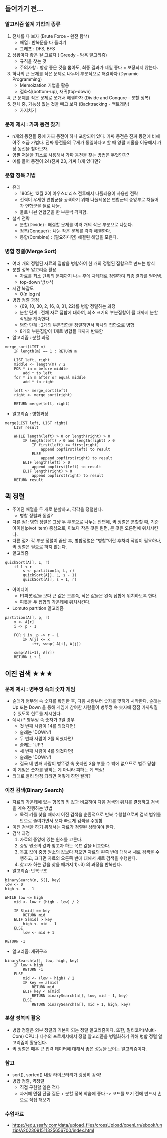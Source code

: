 ## 들어가기 전...

### 알고리즘 설계 기법의 종류
1. 전체를 다 보자 (Brute Force - 완전 탐색)
    - 배열 : 반복문을 다 돌리기
    - 그래프 : DFS, BFS
2. 상황마다 좋은 걸 고르자 ( Greedy - 탐욕 알고리즘)
    - 규칙을 찾는 것
    - 주의사항 : 항상 좋은 것을 뽑아도, 최종 결과가 제일 좋다 = 보장되지 않는다.
3. 하나의 큰 문제를 작은 문제로 나누어 부분적으로 해결하자 (Dynamic Programming)
    - Memoization 기법을 활용
    - 점화식(bottom-up), 재귀(top-down)
4. 큰 문제를 작은 문제로 쪼개서 해결하자 (Divide and Conqure - 분할 정복)
5. 전체 중, 가능성 없는 것을 빼고 보자 (Backtracking - 백트래킹)
    - 가지치기

### 문제 제시 : 가짜 동전 찾기
- n개의 동전들 중에 가짜 동전이 하나 포함되어 있다. 가짜 동전은 진짜 동전에 비해 아주 조금 가볍다. 진짜 동전들의 무게가 동일하다고 할 때 양팔 저울을 이용해서 가장 동전을 찾아보자.
- 양팔 저울을 최소로 사용해서 가짜 동전을 찾는 방법은 무엇인가?
- 예를 들어 동전이 24(진짜 23, 가짜 1)개 있다면?

### 분할 정복 기법
- 유래
    - 1805년 12월 2이 아우스터리츠 전투에서 나폴레옹이 사용한 전략
    - 전력이 우세한 연합군을 공격하기 위해 나폴레옹은 연합군의 중앙부로 쳐들어가 연합군을 둘로 나눔.
    - 둘로 나뉜 연합군을 한 부분씩 격파함.
- 설계 전략
    - 분할(Divide) : 해결할 문제를 여러 개의 작은 부분으로 나눈다.
    - 정복(Conquer) : 나눈 작은 문제를 각각 해결한다.
    - 통합(Combine) : (필요하다면) 해결된 해답을 모은다.

### 병합 정렬(Merge Sort)
- 여러 개의 정렬된 자료의 집합을 병합하여 한 개의 정렬된 집합으로 만드는 방식
- 분할 정복 알고리즘 활용
    - 자료를 최소 단위의 문제까지 나눈 후에 차례대로 정렬하여 최종 결과를 얻어냄.
    - top-down 방ㅇ식
- 시간 복잡도
    - O(n log n)
- 병합 정렬 과정
    - {69, 10, 30, 2, 16, 8, 31, 22}를 병합 정렬하는 과정
    - 분할 단계 : 전체 자료 집합에 대하여, 최소 크기의 부분집합이 될 때까지 분할 작업을 계속한다.
    - 병합 단계 : 2개의 부분집합을 정렬하면서 하나의 집합으로 병합
    - 8개의 부분집합이 1개로 병합될 때까지 반복함
- 알고리즘 : 분할 과정
```
merge_sort(LIST m)
    IF length(m) == 1 : RETURN m

    LIST left, right
    middle <- length(m) / 2
    FOR * in m before middle
        add * to left
    for * in m after or equal middle
        add * to right
    
    left <- merge_sort(left)
    right <- merge_sort(right)

    RETURN merge(left, right)
```
- 알고리즘 : 병합과정
```
merge(LIST left, LIST right)
    LIST result

    WHILE length(left) > 0 or length(right) > 0
        IF length(left) > 0 and length(right) > 0
            IF first(left) <= first(right)
                append popfirst(left) to result
            ELSE
                append popfirst(right) to result
        ELIF length(left) > 0
            append popfirst(left) to result
        ELIF length(right) > 0
            append popfirst(right) to result
    RETURN result
```

## 퀵 정렬
- 주어진 배열을 두 개로 분할하고, 각각을 정렬한다.
    - 병합 정렬과 동일?
- 다른 점1: 병합 정렬은 그냥 두 부분으로 나누는 반면에, 퀵 정렬은 분할할 때, 기준 아이템(pivot item) 중심으로, 이보다 작은 것은 왼편, 큰 것은 오른편에 위치시킨다.
- 다른 점2: 각 부분 정렬이 끝난 후, 병합정렬은 "병합"이란 후처리 작업이 필요하나, 퀵 정렬은 필요로 하지 않는다.
- 알고리즘
```
quickSort(A[], L, r)
    if l < r
        s <- partition(a, L, r)
        quickSort(A[], L, s - 1)
        quickSort(A[], s + 1, r)
```
- 아이디어
    - P(피봇)값들 보다 큰 값은 오른쪽, 작은 값들은 왼쪽 집합에 위치하도록 한다.
    - 피봇을 두 집합의 가운데에 위치시킨다.
- Lomuto partition 알고리즘
```
partition(A[], p, r)
    x <- A[r]
    i <- p - 1

    FOR j in  p -> r - 1
        IF A[j] <= x
            i++, swap( A[i], A[j])

    swap(A[i+1], A[r])
    RETURN i + 1
```


## 이진 검색 ★★★

### 문제 제시 : 병뚜껑 속의 숫자 게임
- 술래가 병뚜껑 속 숫자를 확인한 후, 다음 사람부터 숫자를 맞히기 시작한다. 술래는 Up 또는 Down 을 통해 게임에 참여한 사람들이 병뚜껑 속 숫자에 점점 가까워질 수 있도록 힌트를 제시한다.
- 예시) * 병뚜껑 속 숫자가 3일 경우
    - 첫 번째 사람이 14를 외쳤다면!
    - 술래는 'DOWN'!
    - 두 번째 사람이 2를 외쳤다면!
    - 술래는 'UP'!
    - 세 번째 사람이 4를 외쳤다면!
    - 술래는 'DOWN'!
    - 결국 네 번째 사람이 병뚜껑 속 숫자인 3을 부를 수 밖에 없으므로 벌주 당첨!
- 이 게임은 숫자를 맞히는 게 아니라 피하는 게 핵심!
- 최대로 빨리 당첨 되려면 어떻게 하면 될까?

### 이진 검색(Binary Search)
- 자료의 가운데에 있는 항목의 키 값과 비교하여 다음 검색의 위치를 결정하고 검색을 계속 진행하는 방법
    - 목적 키를 찾을 때까지 이진 검색을 순환적으로 반복 수행함으로써 검색 범위를 반으로 줄여가면서 보다 빠르게 검색을 수행함
- 이진 검색을 하기 위해서는 자료가 정렬된 상태여야 한다.
- 검색 과정
    1) 자료의 중앙에 있는 원소를 고른다.
    2) 중앙 원소의 값과 찾고자 하는 목표 값을 비교한다.
    3) 목표 값이 중앙 원소의 값보다 작으면 자료의 왼쪽 반에 대해서 새로 검색을 수행하고, 크다면 자료의 오른쪽 반에 대해서 새로 검색을 수행한다.
    4) 찾고자 하는 값을 찾을 때까지 1)~3) 의 과정을 반복한다.
- 알고리즘: 반복구조
```
binarySearch(n, S[], key)
low <- 0
high <- n - 1

WHILE low <= high
    mid <- low + (high - low) / 2

    IF S[mid] == key
        RETURN mid
    ELIF S[mid] > key
        high <- mid - 1
    ELSE
        low <- mid + 1

RETURN -1
```
- 알고리즘: 재귀구조
```
binarySearch(a[], low, high, key)
    IF low > high
        RETURN -1
    ELSE
        mid <- (low + high) / 2
        IF key == a[mid]
            RETURN mid
        ELIF key < a[mid]
            RETURN binarySearch(a[], low, mid - 1, key)
        ELSE
            RETURN binarySearch(a[], mid + 1, high, key)
```

### 분할 정복의 활용
- 병합 정렬은 외부 정렬의 기본이 되는 정렬 알고리즘이다. 또한, 멀티코어(Multi-Core) CPU나 다수의 프로세서에서 정렬 알고리즘을 병렬화하기 위해 병합 정렬 알고리즘이 활용된다.
- 퀵 정렬은 매우 큰 입력 데이터에 대해서 좋은 성능을 보이는 알고리즘이다.












### 참고
- sort(), sorted() 내장 라이브러리가 굉장히 강력!
- 병합 정렬, 퀵정렬
    - 직접 구현할 일은 적다
    - 과거에 면접 단골 질문 + 분할 정복 학습에 좋다
    -> 코드를 보기 전에 반드시 손으로 직접 해보기

### 수업자료
- https://edu.ssafy.com/data/upload_files/crossUpload/openLrn/ebook/unzip/A2023091511325656700/index.html
